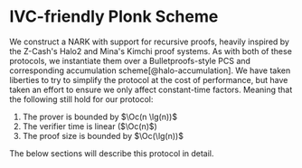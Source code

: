 # IVC-friendly Plonk Scheme

We construct a NARK with support for recursive proofs, heavily inspired by
the Z-Cash's Halo2 and Mina's Kimchi proof systems. As with both of these
protocols, we instantiate them over a Bulletproofs-style PCS and corresponding
accumulation scheme[@halo-accumulation]. We have taken liberties to try to
simplify the protocol at the cost of performance, but have taken an effort
to ensure we only affect constant-time factors. Meaning that the following
still hold for our protocol:

1. The prover is bounded by $\Oc(n \lg(n))$
2. The verifier time is linear ($\Oc(n)$)
3. The proof size is bounded by $\Oc(\lg(n))$

The below sections will describe this protocol in detail.
